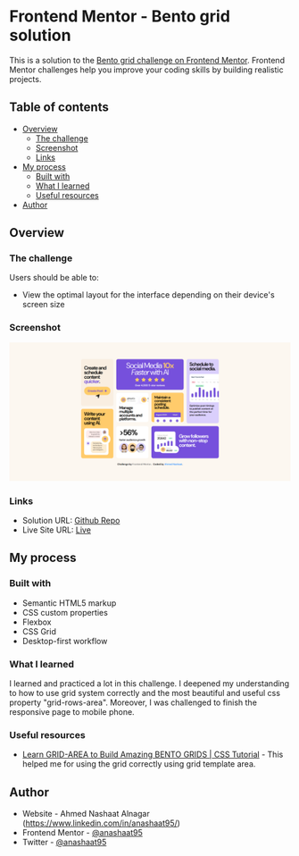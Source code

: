 # Frontend Mentor - Bento grid solution

This is a solution to the [Bento grid challenge on Frontend Mentor](https://www.frontendmentor.io/challenges/bento-grid-RMydElrlOj). Frontend Mentor challenges help you improve your coding skills by building realistic projects. 

## Table of contents

- [Overview](#overview)
  - [The challenge](#the-challenge)
  - [Screenshot](#screenshot)
  - [Links](#links)
- [My process](#my-process)
  - [Built with](#built-with)
  - [What I learned](#what-i-learned)
  - [Useful resources](#useful-resources)
- [Author](#author)

## Overview

### The challenge

Users should be able to:

- View the optimal layout for the interface depending on their device's screen size

### Screenshot

![](./assets/images/screenshot.png)

### Links

- Solution URL: [Github Repo](https://github.com/anashaat95/Bento-Grid)
- Live Site URL: [Live](https://anashaat95.github.io/Bento-Grid)

## My process

### Built with

- Semantic HTML5 markup
- CSS custom properties
- Flexbox
- CSS Grid
- Desktop-first workflow


### What I learned

I learned and practiced a lot in this challenge. I deepened my understanding to how to use grid system correctly and the most beautiful and useful css property "grid-rows-area". Moreover, I was challenged to finish the responsive page to mobile phone.


### Useful resources

- [Learn GRID-AREA to Build Amazing BENTO GRIDS | CSS Tutorial](https://www.youtube.com/watch?v=v0o1kV-qfVI&ab_channel=Coding2GO) - This helped me for using the grid correctly using grid template area.

## Author

- Website - Ahmed Nashaat Alnagar (https://www.linkedin.com/in/anashaat95/)
- Frontend Mentor - [@anashaat95](https://www.frontendmentor.io/profile/anashaat95)
- Twitter - [@anashaat95](https://www.twitter.com/anashaat95)
